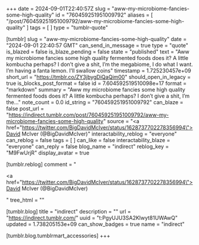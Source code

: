 +++
date = 2024-09-01T22:40:57Z
slug = "aww-my-microbiome-fancies-some-high-quality"
id = "760459251951009792"
aliases = [ "/post/760459251951009792/aww-my-microbiome-fancies-some-high-quality" ]
tags = [ ]
type = "tumblr-quote"

[tumblr]
slug = "aww-my-microbiome-fancies-some-high-quality"
date = "2024-09-01 22:40:57 GMT"
can_send_in_message = true
type = "quote"
is_blazed = false
is_blaze_pending = false
state = "published"
text = "Aww my microbiome fancies some high quality fermented foods does it? A little kombucha perhaps? I don’t give a shit, I’m the megabiome, I do what I want. I’m having a fanta lemon. I’ll swallow coins"
timestamp = 1.725230457e+09
short_url = "https://tmblr.co/ZY3jbygDiQaQim00"
should_open_in_legacy = true
is_blocks_post_format = false
id = 7.604592519510098e+17
format = "markdown"
summary = "Aww my microbiome fancies some high quality fermented foods does it? A little kombucha perhaps? I don’t give a shit, I’m the..."
note_count = 0.0
id_string = "760459251951009792"
can_blaze = false
post_url = "https://indirect.tumblr.com/post/760459251951009792/aww-my-microbiome-fancies-some-high-quality"
source = "<a href=\"https://twitter.com/BigDavidMcIver/status/1628737702278356994\">David McIver (@BigDavidMcIver)</a>"
interactability_reblog = "everyone"
can_reblog = false
tags = [ ]
can_like = false
interactability_blaze = "everyone"
can_reply = false
blog_name = "indirect"
reblog_key = "M9FwUrjR"
display_avatar = true

[tumblr.reblog]
comment = "<p><a href=\"https://twitter.com/BigDavidMcIver/status/1628737702278356994\">David McIver (@BigDavidMcIver)</a></p>"
tree_html = ""

[tumblr.blog]
title = "indirect"
description = ""
url = "https://indirect.tumblr.com/"
uuid = "t:PgyUJU3SA2Klwyt81UWAwQ"
updated = 1.738205153e+09
can_show_badges = true
name = "indirect"

[tumblr.blog.tumblrmart_accessories]
+++
